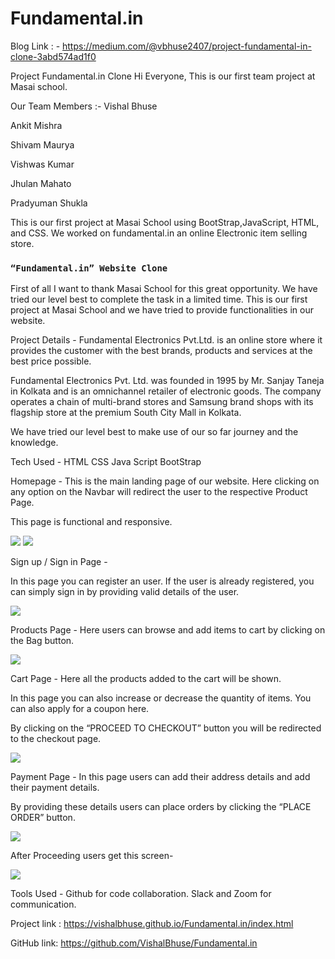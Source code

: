 # Fundamental.in

Blog Link : - https://medium.com/@vbhuse2407/project-fundamental-in-clone-3abd574ad1f0

Project Fundamental.in Clone
Hi Everyone, This is our first team project at Masai school.

Our Team Members :-
Vishal Bhuse 

Ankit Mishra 

Shivam Maurya

Vishwas Kumar

Jhulan Mahato

Pradyuman Shukla 

This is our first project at Masai School using BootStrap,JavaScript, HTML, and CSS. We worked on fundamental.in an online Electronic item selling store.

### `“Fundamental.in” Website Clone`
First of all I want to thank Masai School for this great opportunity. We have tried our level best to complete the task in a limited time. This is our first project at Masai School and we have tried to provide functionalities in our website.

Project Details -
Fundamental Electronics Pvt.Ltd. is an online store where it provides the customer with the best brands, products and services at the best price possible.

Fundamental Electronics Pvt. Ltd. was founded in 1995 by Mr. Sanjay Taneja in Kolkata and is an omnichannel retailer of electronic goods. The company operates a chain of multi-brand stores and Samsung brand shops with its flagship store at the premium South City Mall in Kolkata.

We have tried our level best to make use of our so far journey and the knowledge.

Tech Used -
HTML
CSS
Java Script
BootStrap

Homepage -
This is the main landing page of our website. Here clicking on any option on the Navbar will redirect the user to the respective Product Page.

This page is functional and responsive.

<img src="https://miro.medium.com/max/1400/0*kjINw38fGQIyTfAn"/>

<img src="https://miro.medium.com/max/1400/0*w6BuQC9aXmZpIaIq"/>

Sign up / Sign in Page -

In this page you can register an user. If the user is already registered, you can simply sign in by providing valid details of the user.

<img src="https://miro.medium.com/max/1400/0*yyhgWNkSmOjd4vv9" />

Products Page -
Here users can browse and add items to cart by clicking on the Bag button.

<img src="https://miro.medium.com/max/1400/0*RIVfA3lEfz--879W" />



Cart Page -
Here all the products added to the cart will be shown.

In this page you can also increase or decrease the quantity of items. You can also apply for a coupon here.

By clicking on the “PROCEED TO CHECKOUT” button you will be redirected to the checkout page.

<img src="https://miro.medium.com/max/1400/0*gLe-PYu1-PAD2SQl" />

Payment Page -
In this page users can add their address details and add their payment details.

By providing these details users can place orders by clicking the “PLACE ORDER” button.

<img src="https://miro.medium.com/max/1400/0*moSTGLxv-v8WlNve" />

After Proceeding users get this screen-

<img src="https://miro.medium.com/max/1400/0*aUmS4rei6g9xP2fb" />

Tools Used -
Github for code collaboration.
Slack and Zoom for communication.


Project link : https://vishalbhuse.github.io/Fundamental.in/index.html

GitHub link: https://github.com/VishalBhuse/Fundamental.in
